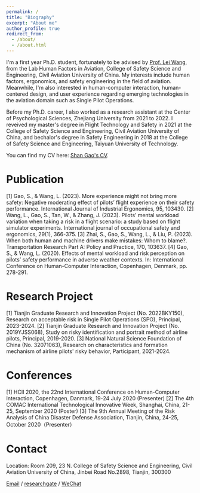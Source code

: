 ```yaml
---
permalink: /
title: "Biography"
excerpt: "About me"
author_profile: true
redirect_from: 
  - /about/
  - /about.html
---
```


I'm a first year Ph.D. student, fortunately to be advised by [Prof. Lei Wang](https://www.cauc.edu.cn/yjsy/info/1139/1441.htm/), from the Lab Human Factors in Aviation, College of Safety Science and Engineering, Civil Aviation University of China. My interests include human factors, ergonomics, and safety engineering in the field of aviation. Meanwhile, I'm also interested in human-computer interaction, human-centered design, and user experience regarding emerging technologies in the aviation domain such as Single Pilot Operations.

Before my Ph.D. career, I also worked as a research assistant at the Center of Psychological Sciences, Zhejiang University from 2021 to 2022. I reveived my master's degree in Flight Technology and Safety in 2021 at the College of Safety Science and Engineering, Civil Aviation University of China, and bechalor's degree in Safety Engineering in 2018 at the College of Safety Science and Engineering, Taiyuan University of Technology.

You can find my CV here: [Shan Gao's CV](../assets/CV.pdf).

Publication
======
[1] Gao, S., & Wang, L. (2023). More experience might not bring more safety: Negative moderating effect of pilots’ flight experience on their safety performance. International Journal of Industrial Ergonomics, 95, 103430.
[2] Wang, L., Gao, S., Tan, W., & Zhang, J. (2023). Pilots’ mental workload variation when taking a risk in a flight scenario: a study based on flight simulator experiments. International journal of occupational safety and ergonomics, 29(1), 366-375.
[3] Zhai, S., Gao, S., Wang, L., & Liu, P. (2023). When both human and machine drivers make mistakes: Whom to blame?. Transportation Research Part A: Policy and Practice, 170, 103637.
[4] Gao, S., & Wang, L. (2020). Effects of mental workload and risk perception on pilots’ safety performance in adverse weather contexts. In: International Conference on Human-Computer Interaction, Copenhagen, Denmark, pp. 278-291.

Research Project
======
[1] Tianjin Graduate Research and Innovation Project (No. 2022BKY150), Research on acceptable risk in Single Pilot Operations (SPO), Principal, 2023-2024.
[2] Tianjin Graduate Research and Innovation Project (No. 2019YJSS068), Study on risky identification and portrait method of airline pilots, Principal, 2019-2020.
[3] National Natural Science Foundation of China (No. 32071063), Research on characteristics and formation mechanism of airline pilots' risky behavior, Participant, 2021-2024.

Conferences
======
[1] HCII 2020, the 22nd International Conference on Human-Computer Interaction, Copenhagen, Danmark, 19-24 July 2020 (Presenter)
[2] The 4th COMAC International Technological Innovative Week, Shanghai, China, 21-25, September 2020 (Poster)
[3] The 9th Annual Meeting of the Risk Analysis of China Disaster Defense Association, Tianjin, China, 24-25, October 2020（Presenter）

Contact
======
Location: Room 209, 23 N. College of Safety Science and Engineering, Civil Aviation University of China, Jinbei Road No.2898, Tianjin, 300300

[Email](shangao2022@foxmail.com) / [researchgate](https://www.researchgate.net/profile/Shan-Gao-66?ev=hdr_xprf) / [WeChat](../image/wechat.jpg)

